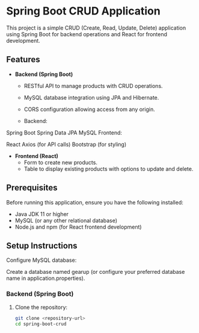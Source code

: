# Spring Boot CRUD Application

This project is a simple CRUD (Create, Read, Update, Delete) application using Spring Boot for backend operations and React for frontend development.

## Features

- **Backend (Spring Boot)**
  - RESTful API to manage products with CRUD operations.
  - MySQL database integration using JPA and Hibernate.
  - CORS configuration allowing access from any origin.
 
  - Backend:

Spring Boot
Spring Data JPA
MySQL
Frontend:

React
Axios (for API calls)
Bootstrap (for styling)

- **Frontend (React)**
  - Form to create new products.
  - Table to display existing products with options to update and delete.

## Prerequisites

Before running this application, ensure you have the following installed:

- Java JDK 11 or higher
- MySQL (or any other relational database)
- Node.js and npm (for React frontend development)

## Setup Instructions
Configure MySQL database:

Create a database named gearup (or configure your preferred database name in application.properties).


### Backend (Spring Boot)

1. Clone the repository:
   ```bash
   git clone <repository-url>
   cd spring-boot-crud
